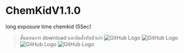 # ChemKidV1.1.0
long exposure time chemkid (5Sec)


> ขั้นตอนการ download และติดตั้งทับตัวเก่า
![GitHub Logo](images/1block.jpg)
![GitHub Logo](images/2zip.jpg)
![GitHub Logo](images/3download.jpg)
![GitHub Logo](images/4install.jpg)
